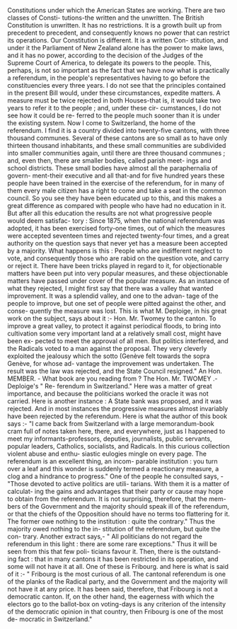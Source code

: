 Constitutions under which the American States are working. There are two classes of Consti- tutions-the written and the unwritten. The British Constitution is unwritten. It has no restrictions. It is a growth built up from precedent to precedent, and consequently knows no power that can restrict its operations. Our Constitution is different. It is a written Con- stitution, and under it the Parliament of New Zealand alone has the power to make laws, and it has no power, according to the decision of the Judges of the Supreme Court of America, to delegate its powers to the people. This, perhaps, is not so important as the fact that we have now what is practically a referendum, in the people's representatives having to go before the constituencies every three years. I do not see that the principles contained in the present Bill would, under these circumstances, expedite matters. A measure must be twice rejected in both Houses-that is, it would take two years to refer it to the people ; and, under these cir- cumstances, I do not see how it could be re- ferred to the people much sooner than it is under the existing system. Now I come to Switzerland, the home of the referendum. I find it is a country divided into twenty-five cantons, with three thousand communes. Several of these cantons are so small as to have only thirteen thousand inhabitants, and these small communities are subdivided into smaller communities again, until there are three thousand communes ; and, even then, there are smaller bodies, called parish meet- ings and school districts. These small bodies have almost all the paraphernalia of govern- ment-their executive and all that-and for five hundred years these people have been trained in the exercise of the referendum, for in many of them every male citizen has a right to come and take a seat in the common council. So you see they have been educated up to this, and this makes a great difference as compared with people who have had no education in it. But after all this education the results are not what progressive people would deem satisfac- tory : Since 1875, when the national referendum was adopted, it has been exercised forty-one times, out of which the measures were accepted seventeen times and rejected twenty-four times, and a great authority on the question says that never yet has a measure been accepted by a majority. What happens is this : People who are indifferent neglect to vote, and consequently those who are rabid on the question vote, and carry or reject it. There have been tricks played in regard to it, for objectionable matters have been put into very popular measures, and these objectionable matters have passed under cover of the popular measure. As an instance of what they rejected, I might first say that there was a valley that wanted improvement. It was a splendid valley, and one to the advan- tage of the people to improve, but one set of people were pitted against the other, and conse- quently the measure was lost. This is what M. Deploige, in his great work on the subject, says about it :- Hon. Mr. Twomey to the canton. To improve a great valley, to protect it against periodical floods, to bring into cultivation some very important land at a relatively small cost, might have been ex- pected to meet the approval of all men. But politics interfered, and the Radicals voted to a man against the proposal. They very cleverly exploited the jealousy which the sotto (Genève felt towards the sopra Genève, for whose ad- vantage the improvement was undertaken. The result was the law was rejected, and the State Council resigned." An Hon. MEMBER. - What book are you reading from ? The Hon. Mr. TWOMEY .- Deploige's " Re- ferendum in Switzerland." Here was a matter of great importance, and because the politicians worked the oracle it was not carried. Here is another instance : A State bank was proposed, and it was rejected. And in most instances the progressive measures almost invariably have been rejected by the referendum. Here is what the author of this book says :- "I came back from Switzerland with a large memorandum-book cram full of notes taken here, there, and everywhere, just as I happened to meet my informants-professors, deputies, journalists, public servants, popular leaders, Catholics, socialists, and Radicals. In this curious collection violent abuse and enthu- siastic eulogies mingle on every page. The referendum is an excellent thing, an incom- <!-- PageHeader="\--" --> parable institution : you turn over a leaf and this wonder is suddenly termed a reactionary measure, a clog and a hindrance to progress." One of the people he consulted says, - "Those devoted to active politics are utili- tarians. With them it is a matter of calculat- ing the gains and advantages that their party or cause may hope to obtain from the referendum. It is not surprising, therefore, that the mem- bers of the Government and the majority should speak ill of the referendum, or that the chiefs of the Opposition should have no terms too flattering for it. The former owe nothing to the institution : quite the contrary." Thus the majority owed nothing to the in- stitution of the referendum, but quite the con- trary. Another extract says,- " All politicians do not regard the referendum in this light : there are some rare exceptions." Thus it will be seen from this that few poli- ticians favour it. Then, there is the outstand- ing fact : that in many cantons it has been restricted in its operation, and some will not have it at all. One of these is Fribourg. and here is what is said of it :- " Fribourg is the most curious of all. The cantonal referendum is one of the planks of the Radical party, and the Government and the majority will not have it at any price. It has been said, therefore, that Fribourg is not a democratic canton. If, on the other hand, the eagerness with which the electors go to the ballot-box on voting-days is any criterion of the intensity of the democratic opinion in that country, then Fribourg is one of the most de- mocratic in Switzerland." 